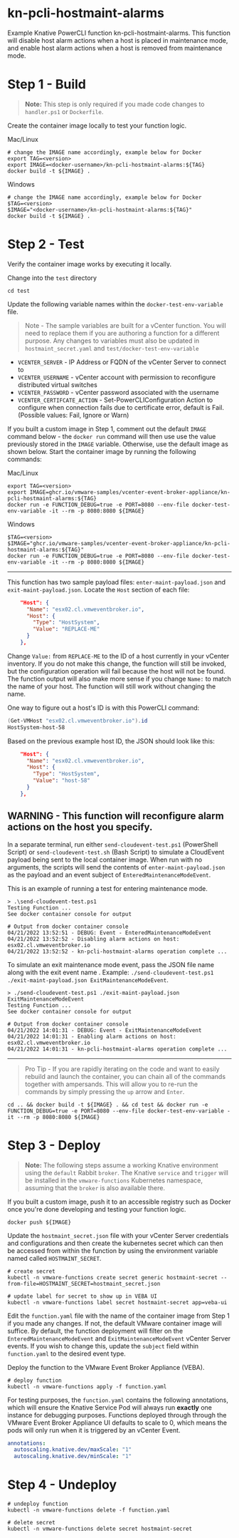 # kn-pcli-hostmaint-alarms
Example Knative PowerCLI function kn-pcli-hostmaint-alarms. This function will disable host alarm actions when a host is placed in maintenance mode, and enable host alarm actions when a host is removed from maintenance mode.

# Step 1 - Build

> **Note:** This step is only required if you made code changes to `handler.ps1`
> or `Dockerfile`.

Create the container image locally to test your function logic.

Mac/Linux
```
# change the IMAGE name accordingly, example below for Docker
export TAG=<version>
export IMAGE=<docker-username>/kn-pcli-hostmaint-alarms:${TAG}
docker build -t ${IMAGE} .
```

Windows
```
# change the IMAGE name accordingly, example below for Docker
$TAG=<version>
$IMAGE="<docker-username>/kn-pcli-hostmaint-alarms:${TAG}"
docker build -t ${IMAGE} .
```
# Step 2 - Test

Verify the container image works by executing it locally.

Change into the `test` directory
```console
cd test
```

Update the following variable names within the `docker-test-env-variable` file.
> Note - The sample variables are built for a vCenter function. You will need to replace them if you are authoring a function for a different purpose.
> Any changes to variables must also be updated in `hostmaint_secret.yaml` and `test/docker-test-env-variable`

* `VCENTER_SERVER` - IP Address or FQDN of the vCenter Server to connect to
* `VCENTER_USERNAME` - vCenter account with permission to reconfigure distributed virtual switches
* `VCENTER_PASSWORD` - vCenter password associated with the username
* `VCENTER_CERTIFCATE_ACTION` - Set-PowerCLIConfiguration Action to configure when connection fails due to certificate error, default is Fail. (Possible values: Fail, Ignore or Warn)

If you built a custom image in Step 1, comment out the default `IMAGE` command below - the `docker run` command will then use use the value previously stored in the `IMAGE` variable. Otherwise, use the default image as shown below.  Start the container image by running the following commands:

Mac/Linux
```console
export TAG=<version>
export IMAGE=ghcr.io/vmware-samples/vcenter-event-broker-appliance/kn-pcli-hostmaint-alarms:${TAG}
docker run -e FUNCTION_DEBUG=true -e PORT=8080 --env-file docker-test-env-variable -it --rm -p 8080:8080 ${IMAGE}
```
Windows
```console
$TAG=<version>
$IMAGE="ghcr.io/vmware-samples/vcenter-event-broker-appliance/kn-pcli-hostmaint-alarms:${TAG}"
docker run -e FUNCTION_DEBUG=true -e PORT=8080 --env-file docker-test-env-variable -it --rm -p 8080:8080 ${IMAGE}
```

---
This function has two sample payload files: `enter-maint-payload.json` and `exit-maint-payload.json`. Locate the `Host` section of each file:
```json
    "Host": {
      "Name": "esx02.cl.vmweventbroker.io",
      "Host": {
        "Type": "HostSystem",
        "Value": "REPLACE-ME"
      }
    },
```
Change `Value:` from `REPLACE-ME` to the ID of a host currently in your vCenter inventory. If you do not make this change, the function will still be invoked, but the configuration operation will fail because the host will not be found. The function output will also make more sense if you change `Name:` to match the name of your host. The function will still work without changing the name.

One way to figure out a host's ID is with this PowerCLI command: 
```powershell
(Get-VMHost "esx02.cl.vmweventbroker.io").id
HostSystem-host-58
```

Based on the previous example host ID, the JSON should look like this:

```json
    "Host": {
      "Name": "esx02.cl.vmweventbroker.io",
      "Host": {
        "Type": "HostSystem",
        "Value": "host-58"
      }
    },
```

**WARNING** - This function will reconfigure alarm actions on the host you specify.
---

In a separate terminal, run either `send-cloudevent-test.ps1` (PowerShell Script) or `send-cloudevent-test.sh` (Bash Script) to simulate a CloudEvent payload being sent to the local container image. When run with no arguments, the scripts will send the contents of `enter-maint-payload.json` as the payload and an event subject of `EnteredMaintenanceModeEvent`. 

This is an example of running a test for entering maintenance mode.
```console
> .\send-cloudevent-test.ps1
Testing Function ...
See docker container console for output
```
```console
# Output from docker container console
04/21/2022 13:52:51 - DEBUG: Event - EnteredMaintenanceModeEvent
04/21/2022 13:52:52 - Disabling alarm actions on host: esx02.cl.vmweventbroker.io
04/21/2022 13:52:52 - kn-pcli-hostmaint-alarms operation complete ...
```

To simulate an exit maintenance mode event, pass the JSON file name along with the exit event name . Example: `./send-cloudevent-test.ps1 ./exit-maint-payload.json ExitMaintenanceModeEvent`.

```console
> ./send-cloudevent-test.ps1 ./exit-maint-payload.json ExitMaintenanceModeEvent
Testing Function ...
See docker container console for output
```

```console
# Output from docker container console
04/21/2022 14:01:31 - DEBUG: Event - ExitMaintenanceModeEvent
04/21/2022 14:01:31 - Enabling alarm actions on host: esx02.cl.vmweventbroker.io
04/21/2022 14:01:31 - kn-pcli-hostmaint-alarms operation complete ...
```

---

> Pro Tip - If you are rapidly iterating on the code and want to easily rebuild and launch the container,
> you can chain all of the commands together with ampersands. This will allow you to re-run
> the commands by simply pressing the `up` arrow and `Enter`.

```console
cd .. && docker build -t ${IMAGE} . && cd test && docker run -e FUNCTION_DEBUG=true -e PORT=8080 --env-file docker-test-env-variable -it --rm -p 8080:8080 ${IMAGE}
```
# Step 3 - Deploy

> **Note:** The following steps assume a working Knative environment using the
`default` Rabbit `broker`. The Knative `service` and `trigger` will be installed in the
`vmware-functions` Kubernetes namespace, assuming that the `broker` is also available there.

If you built a custom image, push it to an accessible registry such as Docker once you're done developing and testing your function logic.

```console
docker push ${IMAGE}
```

Update the `hostmaint_secret.json` file with your vCenter Server credentials and configurations and then create the kubernetes secret which can then be accessed from within the function by using the environment variable named called `HOSTMAINT_SECRET`.

```console
# create secret
kubectl -n vmware-functions create secret generic hostmaint-secret --from-file=HOSTMAINT_SECRET=hostmaint_secret.json

# update label for secret to show up in VEBA UI
kubectl -n vmware-functions label secret hostmaint-secret app=veba-ui
```

Edit the `function.yaml` file with the name of the container image from Step 1 if you made any changes. If not, the default VMware container image will suffice. By default, the function deployment will filter on the `EnteredMaintenanceModeEvent` and `ExitMaintenanceModeEvent` vCenter Server events. If you wish to change this, update the `subject` field within `function.yaml` to the desired event type.


Deploy the function to the VMware Event Broker Appliance (VEBA).
```console
# deploy function
kubectl -n vmware-functions apply -f function.yaml
```

For testing purposes, the `function.yaml` contains the following annotations, which will ensure the Knative Service Pod will always run **exactly** one instance for debugging purposes. Functions deployed through through the VMware Event Broker Appliance UI defaults to scale to 0, which means the pods will only run when it is triggered by an vCenter Event.

```yaml
annotations:
  autoscaling.knative.dev/maxScale: "1"
  autoscaling.knative.dev/minScale: "1"
```

# Step 4 - Undeploy

```console
# undeploy function
kubectl -n vmware-functions delete -f function.yaml

# delete secret
kubectl -n vmware-functions delete secret hostmaint-secret
```
